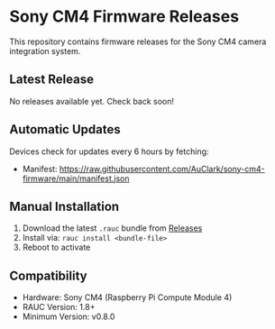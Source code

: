 # Sony CM4 Firmware Releases

This repository contains firmware releases for the Sony CM4 camera integration system.

## Latest Release

No releases available yet. Check back soon!

## Automatic Updates

Devices check for updates every 6 hours by fetching:
- Manifest: https://raw.githubusercontent.com/AuClark/sony-cm4-firmware/main/manifest.json

## Manual Installation

1. Download the latest `.rauc` bundle from [Releases](https://github.com/AuClark/sony-cm4-firmware/releases)
2. Install via: `rauc install <bundle-file>`
3. Reboot to activate

## Compatibility

- Hardware: Sony CM4 (Raspberry Pi Compute Module 4)
- RAUC Version: 1.8+
- Minimum Version: v0.8.0
